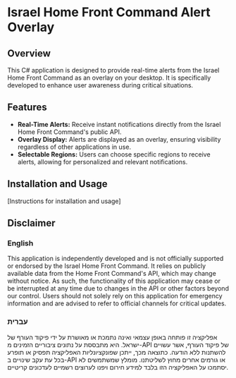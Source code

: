 # Israel Home Front Command Alert Overlay

## Overview
This C# application is designed to provide real-time alerts from the Israel Home Front Command as an overlay on your desktop. It is specifically developed to enhance user awareness during critical situations.

## Features
- **Real-Time Alerts:** Receive instant notifications directly from the Israel Home Front Command's public API.
- **Overlay Display:** Alerts are displayed as an overlay, ensuring visibility regardless of other applications in use.
- **Selectable Regions:** Users can choose specific regions to receive alerts, allowing for personalized and relevant notifications.


## Installation and Usage
[Instructions for installation and usage]

## Disclaimer

### English
This application is independently developed and is not officially supported or endorsed by the Israel Home Front Command. It relies on publicly available data from the Home Front Command's API, which may change without notice. As such, the functionality of this application may cease or be interrupted at any time due to changes in the API or other factors beyond our control. Users should not solely rely on this application for emergency information and are advised to refer to official channels for critical updates.

### עברית
אפליקציה זו פותחה באופן עצמאי ואינה נתמכת או מאושרת על ידי פיקוד העורף של ישראל. היא מתבססת על נתונים ציבוריים הזמינים מ-API של פיקוד העורף, אשר עשויים להשתנות ללא הודעה. כתוצאה מכך, ייתכן שפונקציונליות האפליקציה תפסיק או תופרע בכל עת עקב שינויים ב-API או גורמים אחרים מחוץ לשליטתנו. מומלץ שמשתמשים לא יסתמכו על האפליקציה הזו בלבד למידע חירום ויפנו לערוצים רשמיים לעדכונים קריטיים.
